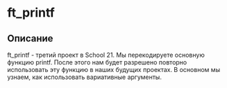 # ft_printf

## Описание

ft_printf - третий проект в School 21. Мы перекодируете основную функцию printf. После этого нам будет разрешено повторно использовать эту функцию в наших будущих проектах. В основном мы узнаем, как использовать вариативные аргументы.
